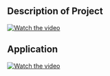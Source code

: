 ## Description of Project

[![Watch the video](https://img.youtube.com/vi/yk7w5qDKAOw/0.jpg)](https://www.youtube.com/watch?v=yk7w5qDKAOw)
## Application

[![Watch the video](https://img.youtube.com/vi/yFXX1QOd3rA/0.jpg)](https://youtube.com/watch?v=yFXX1QOd3rA)
